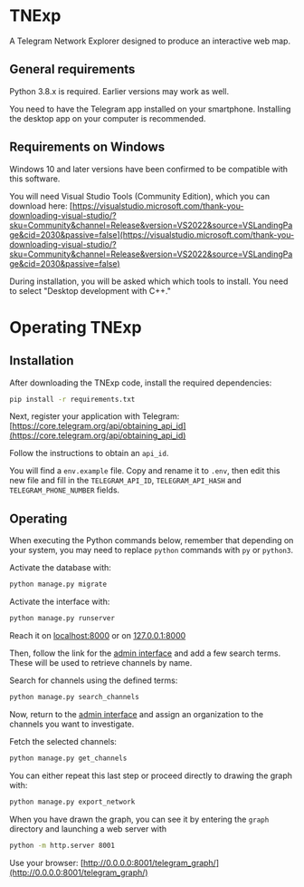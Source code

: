 # TNExp
A Telegram Network Explorer designed to produce an interactive web map.


## General requirements
Python 3.8.x is required. Earlier versions may work as well.

You need to have the Telegram app installed on your smartphone. Installing the desktop app on your computer is recommended.


## Requirements on Windows
Windows 10 and later versions have been confirmed to be compatible with this software.

You will need Visual Studio Tools (Community Edition), which you can download here:
[https://visualstudio.microsoft.com/thank-you-downloading-visual-studio/?sku=Community&channel=Release&version=VS2022&source=VSLandingPage&cid=2030&passive=false](https://visualstudio.microsoft.com/thank-you-downloading-visual-studio/?sku=Community&channel=Release&version=VS2022&source=VSLandingPage&cid=2030&passive=false)

During installation, you will be asked which which tools to install. You need to select "Desktop development with C++."


# Operating TNExp

## Installation
After downloading the TNExp code, install the required dependencies:
```sh
pip install -r requirements.txt
```
Next, register your application with Telegram: [https://core.telegram.org/api/obtaining_api_id](https://core.telegram.org/api/obtaining_api_id)

Follow the instructions to obtain an `api_id`.

You will find a `env.example` file. Copy and rename it to `.env`, then edit this new file and fill in the `TELEGRAM_API_ID`, `TELEGRAM_API_HASH` and `TELEGRAM_PHONE_NUMBER` fields.


## Operating

When executing the Python commands below, remember that depending on your system, you may need to replace `python` commands with `py` or `python3`.

Activate the database with:
```sh
python manage.py migrate
```

Activate the interface with:
```sh
python manage.py runserver
```
Reach it on [localhost:8000](http://localhost:8000) or on [127.0.0.1:8000](http://127.0.0.1:8000)


Then, follow the link for the [admin interface](http://127.0.0.1:8000/admin/) and add a few search terms. These will be used to retrieve channels by name.

Search for channels using the defined terms:
```sh
python manage.py search_channels
```

Now, return to the [admin interface](http://127.0.0.1:8000/admin/) and assign an organization to the channels you want to investigate.

Fetch the selected channels:
```sh
python manage.py get_channels
```

You can either repeat this last step or proceed directly to drawing the graph with:
```sh
python manage.py export_network
```

When you have drawn the graph, you can see it by entering the `graph` directory and launching a web server with
```sh
python -m http.server 8001
```

Use your browser: [http://0.0.0.0:8001/telegram_graph/](http://0.0.0.0:8001/telegram_graph/)
